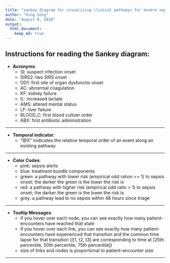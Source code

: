 ```yaml
---
title: "sankey diagram for visualizing clinical pathways for severe sepsis patients"
author: "Xing Song"
date: "August 8, 2018"
output: 
  html_document:
    keep_md: true 
---
```


## Instructions for reading the Sankey diagram:

* **Acronyms**:
    + SI: suspect infection onset
    + SIRS2: two SIRS onset
    + OD1: first site of organ dysfunctio onset
    + AC: abnormal coagulation
    + KF: kidney failure
    + IL: increased lactate
    + AMS: altered mental status
    + LF: liver failure
    + BLOOD_C: first blood cultuer order
    + ABX: first antibiotic administration
    
***

* **Temporal indicator**:
    + "@X" inidicates the relative temporal order of an event along an existing pathway
    
***
  
* **Color Codes**:
    + pink: sepsis alerts
    + blue: treatment bundle components
    + green: a pathway with lower risk (empirical odd ration <= 1) to sepsis onset; the darker the green is the lower the risk is 
    + red: a pathway with higher risk (empirical odd ratio > 1) to sepsis onset; the darker the green is the lower the risk is
    + grey: a pathway lead to no sepsis within 48 hours since triage
    
***

* **Tooltip Messages**:
    + if you hover over each node, you can see exactly how many patient-encounters have reached that state
    + if you hover over each link, you can see exactly how many patient-encounters have experienced that transition and the common time lapse for that transition
      ([t1, t2, t3] are corresponding to time at [25th percentile, 50th percentile, 75th percentile])
    + size of links and nodes is proportional to patient-encounter size
    
***



<!--html_preserve--><div id="htmlwidget-5c39b75fb1e93d120805" style="width:2000px;height:1500px;" class="sankeyNetwork html-widget"></div>
<script type="application/json" data-for="htmlwidget-5c39b75fb1e93d120805">{"x":{"links":{"source":[0,0,0,0,0,0,0,0,0,1,1,1,1,1,1,1,1,1,1,1,1,1,1,1,1,1,1,1,1,2,2,2,2,2,2,2,2,2,2,2,2,2,2,2,2,2,2,2,3,3,3,3,3,3,3,3,3,3,3,3,3,3,3,3,3,3,3,3,3,4,4,4,4,4,4,4,4,4,4,4,4,4,4,5,5,5,5,5,5,5,5,5,5,5,5,5,5,5,5,5,5,5,5,5,5,5,5,6,6,6,6,6,6,6,6,6,6,6,6,6,6,6,6,6,6,6,6,6,7,7,7,7,7,7,7,7,7,7,7,7,7,7,7,7,7,8,8,8,8,8,8,8,8,8,8,8,8,8,8,8,8,8,9,9,9,9,9,9,9,9,9,9,9,9,9,9,9,9,14,14,14,14,14,14,14,14,15,15,15,15,15,15,15,15,15,15,15,15,15,15,16,16,16,16,16,16,16,16,16,16,16,16,16,17,17,17,17,17,17,17,17,17,17,17,17,17,17,17,17,17,17,19,19,19,19,19,19,19,20,20,20,20,20,20,20,20,20,20,20,20,20,22,22,22,22,22,22,22,22,22,22,22,22,22,23,23,23,23,23,23,23,23,23,23,23,23,23,23,23,23,23,23,25,25,25,25,25,25,25,26,26,26,26,26,26,26,26,26,26,26,26,26,26,26,28,28,28,28,28,28,28,29,29,29,29,29,29,29,29,29,29,29,29,29,29,31,31,31,31,31,31,32,32,32,32,32,32,32,32,32,34,34,34,34,34,34,34,34,34,34,34,34,34,35,35,35,35,35,35,35,35,35,37,37,37,37,37,37,37,37,38,38,38,38,38,38,38,38,38,39,39,39,39,39,39,40,40,40,40,40,40,40,40,42,42,42,42,42,42,42,42,42,42,42,42,42,44,44,44,44,44,44,44,44,44,44,44,44,45,45,45,45,45,45,45,45,46,46,46,46,46,46,46,46,46,46,46,46,46,47,47,47,47,47,47,47,48,48,48,48,48,48,48,50,50,50,50,50,50,51,51,51,51,51,51,53,53,53,53,53,53,53,56,56,56,56,56,56,56,57,57,57,57,57,57,57,58,58,58,58,59,59,59,59,59,59,59,60,60,60,60,60,60,60,61,61,61,61,61,61,61,67,67,67,67,69,69,69,69,69,69,71,71,71,71,71,71,71,71,73,73,73,73,73,73,73,74,74,74,74,74,74,75,75,75,75,75,75,75,75,75,75,75,78,78,78,81,81,81,81,81,81,81,82,82,82,82,82,82,83,83,83,83,83,83,84,84,84,84,84,84,87,87,87,87,87,87,89,89,89,89,89,91,91,91,91,91,92,92,92,94,94,94,94,94,94,97,97,97,97,97,98,98,101,101,101,103,103,103,104,104,104,106,106,106,107,107,107,107,107,107,107,108,108,108,108,109,109,109,109,110,110,110,110,110,112,112,115,115,115,117,117,117,117,118,118,118,119,119,119,119,119,121,121,121,121,122,122,122,122,125,125,125,125,126,126,126,127,127,127,127,127,127,129,129,130,130,131,131,131,131,131,132,132,134,134,134,136,136],"target":[1,2,14,19,25,28,31,37,69,3,7,12,15,16,38,45,47,50,51,53,94,104,108,115,116,118,127,131,133,3,4,7,16,38,45,47,50,51,53,94,104,106,108,115,118,127,131,132,6,9,10,23,29,32,48,59,67,73,81,82,102,105,107,110,112,128,134,135,136,5,6,10,23,32,64,85,93,96,99,107,113,117,123,8,13,18,20,26,33,35,42,52,61,66,68,71,76,80,84,89,90,97,98,109,114,119,124,13,17,18,20,26,33,35,42,52,61,66,68,71,76,80,84,89,90,97,98,109,5,9,10,23,29,32,48,59,67,73,81,82,105,110,112,128,135,11,27,30,34,40,43,44,46,55,60,65,70,72,75,100,103,129,8,13,17,26,33,35,52,66,68,71,76,80,90,114,119,124,3,4,7,15,16,39,121,131,5,6,10,23,24,32,85,93,96,99,107,113,117,122,5,6,9,10,29,32,48,59,81,82,105,107,135,11,22,27,30,34,40,43,44,55,60,65,70,72,75,100,103,125,129,3,4,7,15,16,39,121,11,22,30,34,40,43,46,55,60,65,70,72,100,21,36,41,57,58,62,74,79,83,87,88,95,120,8,13,17,18,20,33,35,42,52,61,66,71,84,89,90,97,109,119,3,4,7,15,16,39,118,11,22,27,30,40,43,44,46,55,60,70,72,75,103,125,3,4,7,15,16,39,118,8,13,17,18,26,35,52,66,68,71,76,80,90,119,3,4,7,15,16,39,8,13,17,18,20,26,33,42,71,21,36,41,56,57,58,62,79,83,87,88,95,120,11,22,27,30,34,44,46,60,75,3,4,7,15,16,39,118,121,5,6,10,23,24,32,64,107,122,5,6,9,23,29,91,21,36,41,56,57,74,83,87,11,22,27,34,40,43,46,55,60,65,70,72,100,21,36,56,57,58,62,74,79,83,88,95,120,5,6,10,23,24,32,64,122,21,36,41,56,57,58,62,74,79,87,88,95,120,5,6,10,23,24,32,64,8,13,17,18,26,33,35,5,6,23,24,32,122,5,6,10,23,24,32,5,6,10,23,24,32,64,49,54,63,78,92,126,130,49,54,63,92,101,126,130,49,54,63,78,8,13,17,18,26,33,35,21,36,41,56,74,83,87,11,22,27,30,34,40,125,8,18,26,33,3,4,7,15,16,39,11,22,27,30,34,44,46,75,8,13,17,18,26,33,35,49,54,63,78,101,126,21,41,56,57,58,62,74,79,88,95,120,77,86,111,8,13,17,18,26,33,35,8,13,17,18,26,33,49,54,63,78,92,101,11,22,27,30,34,40,49,54,78,92,101,126,11,27,30,34,40,8,17,20,26,42,77,86,111,5,6,10,23,24,32,11,22,27,30,34,27,34,77,86,111,21,36,58,5,23,24,5,23,24,13,17,18,20,26,42,71,5,6,23,24,11,22,27,34,8,13,18,26,33,8,26,6,23,117,8,13,18,66,6,9,59,27,30,34,60,75,5,6,29,91,8,17,18,71,21,36,41,57,77,86,111,5,6,10,23,24,32,21,41,77,86,9,10,23,32,59,24,32,8,18,26,18,26],"value":[5404,4656,1569,1107,1005,787,606,394,88,1386,1657,1664,229,103,141,51,50,19,19,40,5,2,1,1,10,3,1,3,5,1008,1655,418,320,247,244,203,169,161,115,21,14,15,13,10,1,5,1,5,1074,1046,136,380,322,82,85,58,82,70,42,21,17,12,4,12,9,1,5,3,5,1536,903,391,56,49,87,34,24,16,13,4,10,6,7,1055,182,342,346,312,146,107,77,33,28,38,57,7,29,26,15,11,18,3,10,4,8,5,2,864,338,155,534,114,94,77,159,52,79,20,2,5,7,6,25,24,1,16,11,7,321,557,1159,50,155,23,116,52,20,13,8,17,3,1,3,4,1,897,230,249,210,134,181,160,83,82,18,64,47,53,53,11,13,4,779,306,470,152,175,87,62,26,30,10,30,23,8,4,2,5,295,377,119,338,105,326,4,1,332,174,90,159,545,137,10,3,9,6,2,2,3,3,353,173,433,20,203,71,26,10,1,8,1,2,1,280,282,239,80,100,73,39,39,22,9,22,13,11,8,3,1,3,2,255,368,87,270,100,24,1,314,284,155,64,54,39,77,20,32,16,22,15,4,461,181,144,41,64,68,25,32,10,18,20,15,1,261,66,178,229,135,6,75,36,1,10,1,3,5,2,1,3,3,1,200,317,103,223,152,8,1,107,370,112,66,53,18,44,38,7,7,2,5,11,3,3,181,207,76,157,144,18,1,174,80,130,164,77,35,25,20,8,10,13,4,4,1,113,188,34,229,39,2,104,32,72,107,72,36,11,26,47,227,50,46,22,11,36,25,24,4,5,9,2,2,90,98,87,37,24,34,42,46,5,24,9,9,15,327,4,3,2,43,65,51,26,84,107,8,3,1,70,69,130,21,64,29,122,52,67,47,38,30,5,7,105,26,73,23,9,23,8,18,6,7,3,1,1,108,78,20,23,19,11,11,1,14,6,5,4,55,39,17,24,139,11,9,1,86,33,54,29,24,8,8,7,1,4,1,2,1,56,33,18,49,87,5,5,25,64,15,30,8,17,68,12,6,158,8,3,1,42,31,10,12,81,4,29,22,5,37,53,6,3,32,39,46,22,4,2,3,60,32,17,17,9,2,3,58,37,20,20,34,27,4,27,5,20,5,40,13,14,25,8,13,6,42,3,10,15,4,42,1,6,10,84,2,30,20,5,18,14,1,11,14,17,2,6,22,11,2,18,14,2,14,22,10,3,32,20,13,15,1,2,26,29,5,2,2,3,2,6,2,2,1,41,23,5,24,7,1,7,9,2,1,9,5,7,15,3,7,12,7,13,3,6,5,14,3,13,9,4,2,9,16,9,1,4,1,22,4,9,1,1,5,5,16,1,4,17,8,3,9,2,3,6,5,1,6,1,5,8,2,3,18,9,7,3,8,3,6,5,6,5,2,12,1,3,1,3,4,1,1,2,4,1,4,5,5,2,4,3,2,1,2,6,2,1,11,1,9,1,6,1,2,1,2,6,1,4,2,1,1,1,2,2,2,1,1,3,2,1,1,3,2,1,3,2,2,1,1,1,1,1,1,4,2,2,4,1,1,1,1,1,1,4,1,1,3,1,4],"group":["0","2","2","2","2","2","2","2","2","1","0",null,"1","0","0","1","1","1","1","1","0",null,"4","4","4","1",null,"2","4","2","1","2","1","4","4","4","4","4","4","4","4","4","4","4","4","4",null,"4","1","2",null,"1","2","2","2","2","2","2","2","3","4","4","1","2","3","4","2","4","3","2","1",null,"0","0","4","4","4","4","4","1","4","2","4","2",null,"4","1","2","4","2","2","4","1","4","4","1","4","4","2","1","4","2","1","0","4","3","4",null,"1","4","1","1","4","1","1","4","1","4","4","1","4","4","2","1","4","2","3","2","1","1",null,"1","1","2","1","1","2","1","1","2","4","4","2","4","4",null,"4","4","1","1","4","1","1","4","0","4","4","4","2","4","1",null,"1",null,"1","2","4","1","4","4","4","0","4","4","4","4","1","4","2","1","1","4","2","2","2","4","4","2",null,"4","4","4","4","4","4","4","4","4","4","4","2","1","1",null,"4","2","3","3","4","4","4",null,"4",null,"1","4","4","1","2","4","1","4","1","4","4","4","3","4",null,"2","4","2","1","2","4","2","3","4",null,"1","4","1","1","4","1","4","1","4","4","4","4",null,"4","4","2","1","4","1","4","2","2","4","4","4","1",null,"3","4","1","4","3","2","4","2","4","2","1",null,"4","2","4","4","1","1","1","4","2","1","4",null,"2","4","4","3","4","1","2","4","3","4","4","2","1","2","1","1","1","4","2","1","4","2",null,"3","4","2","4","4","4","4","4","4","4","4","4","2","2","1","4","2","4","2",null,"3","4","2","3","4","4","3",null,"4","4","2","2","2","4","4","4","2","4","4","4",null,"2","4","4","3","1","2","2","4","3","2","3","4","2","4","2","4","4","1",null,"3","4","3","4","2","4","2","2","1","2","4","2",null,"4","4","2","1","2","2","1",null,"3","4","2","4","4","4","4","4","4","4","4","4",null,"4","1","1","1","4","1","4","1","4","4","4","4","2",null,"4","4","3","4","4",null,"4","4","3","1","1","4","2","4","2","4","4","4","4","2",null,"4","4","4","4","2",null,"2","4","3","4","1","4","4","4","4","4","4","4","4",null,"4","4","4","3","1",null,"3","4","3","4",null,"4","4","2","1","1","2",null,"4","4","1","2","1","2",null,"4","4","0","2",null,"2","4","4","4","2",null,"4","4","2","1","2","1",null,"1","4","4","1","1","4","2","4","2","4","1","1",null,"4","2",null,null,"3","4","4","4","1","3","4","2",null,null,"4","2","4","2",null,"4","4","2",null,"1",null,"4","4","4","4","4","4","4","4","4","4",null,"4","4","1",null,"4","4","3","4","4","3",null,"2","4","2","4",null,"4","4","2","0","2",null,"1","4","4","0","1",null,"4","1","4","0","4",null,"4","4","4",null,"1","2","2","4","4",null,"4","4","4","1",null,"4","4","4",null,null,"4","4","1","4","2",null,"4","4",null,"4","1","4","2","4","4","4","4",null,null,"4","0","4","4","4","4","4","4","4",null,"4","4","2","4",null,"4","1","4","4","2","4","4","4","3",null,"4","4",null,"3","4","4","4",null,null,"4","4","4","4",null,"4","4","4","4",null,"4","4",null,null,"4","4","4","4",null,"4","4","4",null,"4",null,"4",null,null,"4","4","4","4","4","4","4","1","4","2"],"label":["Triage@0->SI@1\n5404[0.8,1.87,3.57]","Triage@0->SIRS2@1\n4656[0.12,0.28,0.72]","Triage@0->OD1_OD:Hypotension@1\n1569[0.08,0.23,0.92]","Triage@0->OD1_OD:AMS@1\n1107[0.15,0.32,0.62]","Triage@0->OD1_OD:AC@1\n1005[0.25,0.45,0.85]","Triage@0->OD1_OD:KF@1\n787[0.25,0.43,0.92]","Triage@0->OD1_OD:Hypoxemia@1\n606[0.07,0.13,0.58]","Triage@0->OD1_OD:IL@1\n394[0.26,0.48,1.08]","Triage@0->OD1_OD:LF@1\n88[0.3,0.47,0.81]","SI@1->BLOOD_C@2\n1386[0.48,1.28,2.97]","SI@1->ABX@2\n1657[2.43,3.49,4.71]","SI@1->x_NoSepsis_x@2\n1664[48,48,48]","SI@1->SIRS2@2\n229[1.62,3.45,10.88]","SI@1->LAC1@2\n103[0.94,1.66,3.02]","SI@1->OD1_OD:Hypotension@2\n141[2.37,3.6,7.58]","SI@1->OD1_OD:AMS@2\n51[1.66,5.77,12.84]","SI@1->OD1_OD:AC@2\n50[1.54,3.92,9.82]","SI@1->OD1_OD:IL@2\n19[1.03,1.8,6.93]","SI@1->OD1_OD:Hypoxemia@2\n19[2.58,3.8,8.17]","SI@1->OD1_OD:KF@2\n40[0.87,1.6,5.91]","SI@1->OD1_OD:AC+OD:KF@2\n5[2.27,9.25,9.38]","SI@1->OD1_OD:LF@2\n2[0.96,1.04,1.12]","SI@1->OD1_OD:AC+OD:LF@2\n1[2.13,2.13,2.13]","SI@1->OD1_OD:IL+OD:KF@2\n1[1.82,1.82,1.82]","SI@1->OD1_OD:AC+SIRS2+x_Sepsis_x@2\n10[1.54,7.7,13.64]","SI@1->BLOOD_C+LAC1@2\n3[0.64,1.21,1.26]","SI@1->OD1_OD:AC+OD:KF+OD:LF@2\n1[11.12,11.12,11.12]","SI@1->ABX+BLOOD_C@2\n3[2.95,4.31,5.13]","SI@1->OD1_OD:KF+SIRS2+x_Sepsis_x@2\n5[0.72,1.88,11.37]","SIRS2@1->BLOOD_C@2\n1008[0.59,1.39,3.16]","SIRS2@1->SI@2\n1655[0.72,1.95,3.84]","SIRS2@1->ABX@2\n418[1.28,2.64,4.22]","SIRS2@1->LAC1@2\n320[0.39,0.73,1.66]","SIRS2@1->OD1_OD:Hypotension@2\n247[0.59,1.38,2.73]","SIRS2@1->OD1_OD:AMS@2\n244[0.25,0.49,1.31]","SIRS2@1->OD1_OD:AC@2\n203[0.27,0.47,1.08]","SIRS2@1->OD1_OD:IL@2\n169[0.32,0.62,1.38]","SIRS2@1->OD1_OD:Hypoxemia@2\n161[0.52,1.38,2.27]","SIRS2@1->OD1_OD:KF@2\n115[0.3,0.48,0.94]","SIRS2@1->OD1_OD:AC+OD:KF@2\n21[0.27,0.33,0.63]","SIRS2@1->OD1_OD:LF@2\n14[0.46,0.62,0.92]","SIRS2@1->OD1_OD:AC+OD:IL@2\n15[0.16,0.32,0.44]","SIRS2@1->OD1_OD:AC+OD:LF@2\n13[0.22,0.32,0.53]","SIRS2@1->OD1_OD:IL+OD:KF@2\n10[0.23,0.3,0.58]","SIRS2@1->BLOOD_C+LAC1@2\n1[0.91,0.91,0.91]","SIRS2@1->OD1_OD:AC+OD:KF+OD:LF@2\n5[0.33,0.62,0.67]","SIRS2@1->ABX+BLOOD_C@2\n1[4.84,4.84,4.84]","SIRS2@1->OD1_OD:AMS+OD:Hypotension@2\n5[0.12,0.25,1.05]","BLOOD_C@2->ABX@3\n1074[2.21,3.28,4.94]","BLOOD_C@2->SI@3\n1046[1.18,2.78,5.54]","BLOOD_C@2->x_NoSepsis_x@3\n136[48,48,48]","BLOOD_C@2->LAC1@3\n380[0.79,1.54,2.91]","BLOOD_C@2->SIRS2@3\n322[0.48,1.04,2.23]","BLOOD_C@2->BOLUS_BEGIN@3\n82[1.09,2.05,3.72]","BLOOD_C@2->OD1_OD:Hypotension@3\n85[1.3,2.03,3.55]","BLOOD_C@2->OD1_OD:AMS@3\n58[0.33,0.85,2.27]","BLOOD_C@2->OD1_OD:IL@3\n82[0.47,0.97,2.1]","BLOOD_C@2->OD1_OD:AC@3\n70[0.44,0.92,2.89]","BLOOD_C@2->OD1_OD:KF@3\n42[0.53,0.96,3.62]","BLOOD_C@2->OD1_OD:Hypoxemia@3\n21[0.48,1.33,2.77]","BLOOD_C@2->OD1_OD:KF+SIRS2+x_Sepsis_x@3\n17[0.3,0.48,0.78]","BLOOD_C@2->OD1_OD:AC+SIRS2+x_Sepsis_x@3\n12[0.51,0.66,1.1]","BLOOD_C@2->ABX+BOLUS_BEGIN@3\n4[3.5,4.38,5.19]","BLOOD_C@2->OD1_OD:AC+OD:KF@3\n12[0.21,0.58,1.31]","BLOOD_C@2->OD1_OD:AC+OD:IL@3\n9[0.55,0.73,0.93]","BLOOD_C@2->OD1_OD:AMS+SIRS2+x_Sepsis_x@3\n1[0.27,0.27,0.27]","BLOOD_C@2->OD1_OD:AC+OD:LF@3\n5[0.55,0.7,1.58]","BLOOD_C@2->OD1_OD:Hypotension+SIRS2+x_Sepsis_x@3\n3[0.52,0.78,9.55]","BLOOD_C@2->OD1_OD:IL+OD:KF@3\n5[0.3,0.53,1.07]","SI@2->BLOOD_C@3\n1536[0.48,1.29,3.16]","SI@2->ABX@3\n903[2.67,3.81,5.29]","SI@2->x_NoSepsis_x@3\n391[48,48,48]","SI@2->LAC1@3\n56[1.4,3.02,5.6]","SI@2->BOLUS_BEGIN@3\n49[1.91,5.76,9.54]","SI@2->SIRS2+x_Sepsis_x@3\n87[1.84,6.68,16.13]","SI@2->OD1_OD:Hypotension+x_Sepsis_x@3\n34[1.92,2.8,4.69]","SI@2->OD1_OD:AC+x_Sepsis_x@3\n24[6,10.09,13.36]","SI@2->OD1_OD:AMS+x_Sepsis_x@3\n16[5.57,11.8,13.95]","SI@2->OD1_OD:Hypoxemia+x_Sepsis_x@3\n13[2.42,3.58,7.05]","SI@2->ABX+BOLUS_BEGIN@3\n4[3.45,4.04,4.36]","SI@2->OD1_OD:IL+x_Sepsis_x@3\n10[1.86,4.16,5.72]","SI@2->BLOOD_C+LAC1@3\n6[0.5,0.66,0.97]","SI@2->OD1_OD:KF+x_Sepsis_x@3\n7[1.46,1.7,2.19]","BLOOD_C@3->ABX@4\n1055[2.14,3.24,4.69]","BLOOD_C@3->x_NoSepsis_x@4\n182[48,48,48]","BLOOD_C@3->SI+x_Sepsis_x@4\n342[1.33,3.02,6.16]","BLOOD_C@3->SI@4\n346[1.51,3.93,6.47]","BLOOD_C@3->LAC1@4\n312[0.78,1.95,4.06]","BLOOD_C@3->SIRS2+x_Sepsis_x@4\n146[0.43,0.95,2.7]","BLOOD_C@3->BOLUS_BEGIN@4\n107[0.88,1.64,2.96]","BLOOD_C@3->SIRS2@4\n77[1.73,4.53,8.93]","BLOOD_C@3->OD1_OD:Hypotension+x_Sepsis_x@4\n33[1.13,2.05,3.28]","BLOOD_C@3->OD1_OD:Hypotension@4\n28[3.98,11.11,16.71]","BLOOD_C@3->OD1_OD:AMS+x_Sepsis_x@4\n38[0.44,0.64,1.42]","BLOOD_C@3->OD1_OD:IL+x_Sepsis_x@4\n57[0.58,1.28,2.2]","BLOOD_C@3->BOLUS_END@4\n7[1.72,4.03,6.59]","BLOOD_C@3->OD1_OD:AC+x_Sepsis_x@4\n29[0.4,0.7,1.33]","BLOOD_C@3->OD1_OD:Hypoxemia+x_Sepsis_x@4\n26[1.02,1.65,3.11]","BLOOD_C@3->OD1_OD:AMS@4\n15[4.62,6.15,9.64]","BLOOD_C@3->OD1_OD:AC@4\n11[9.04,16.67,25.71]","BLOOD_C@3->OD1_OD:KF+x_Sepsis_x@4\n18[0.49,0.76,1.53]","BLOOD_C@3->OD1_OD:Hypoxemia@4\n3[1.08,1.2,5.67]","BLOOD_C@3->OD1_OD:IL@4\n10[1.97,7.17,10.72]","BLOOD_C@3->OD1_OD:KF@4\n4[4.76,13.78,23.66]","BLOOD_C@3->OD1_OD:AC+OD:KF+x_Sepsis_x@4\n8[0.32,0.38,0.82]","BLOOD_C@3->ABX+BOLUS_BEGIN@4\n5[1.91,2.51,3.01]","BLOOD_C@3->OD1_OD:LF+x_Sepsis_x@4\n2[1.04,1.05,1.06]","ABX@3->x_NoSepsis_x@4\n864[48,48,48]","ABX@3->BLOOD_C@4\n338[3.68,5.3,7.31]","ABX@3->SI+x_Sepsis_x@4\n155[3.42,4.72,6.88]","ABX@3->SI@4\n534[4.05,5.84,7.91]","ABX@3->LAC1@4\n114[3.18,5.85,9.91]","ABX@3->SIRS2+x_Sepsis_x@4\n94[5.04,7.78,16.37]","ABX@3->BOLUS_BEGIN@4\n77[2.95,4.63,9.18]","ABX@3->SIRS2@4\n159[3.27,6.07,11.03]","ABX@3->OD1_OD:Hypotension+x_Sepsis_x@4\n52[3.71,5.96,11.86]","ABX@3->OD1_OD:Hypotension@4\n79[3.29,4.73,14.55]","ABX@3->OD1_OD:AMS+x_Sepsis_x@4\n20[7.74,13.01,21.44]","ABX@3->OD1_OD:IL+x_Sepsis_x@4\n2[9.6,10.45,11.3]","ABX@3->BOLUS_END@4\n5[2.59,6.26,6.47]","ABX@3->OD1_OD:AC+x_Sepsis_x@4\n7[11.66,15.57,19.77]","ABX@3->OD1_OD:Hypoxemia+x_Sepsis_x@4\n6[2.31,4.23,5.9]","ABX@3->OD1_OD:AMS@4\n25[4.57,6.73,11.77]","ABX@3->OD1_OD:AC@4\n24[7.21,11.5,20.34]","ABX@3->OD1_OD:KF+x_Sepsis_x@4\n1[10.87,10.87,10.87]","ABX@3->OD1_OD:Hypoxemia@4\n16[4.11,6.15,9.11]","ABX@3->OD1_OD:IL@4\n11[3.75,5.68,7.76]","ABX@3->OD1_OD:KF@4\n7[4.05,5.38,18.46]","ABX@2->BLOOD_C@3\n321[3.58,4.99,6.71]","ABX@2->SI@3\n557[3.6,5.37,7.3]","ABX@2->x_NoSepsis_x@3\n1159[48,48,48]","ABX@2->LAC1@3\n50[2.53,4.42,6.08]","ABX@2->SIRS2@3\n155[3.71,5.92,10.65]","ABX@2->BOLUS_BEGIN@3\n23[2.25,3.26,5.24]","ABX@2->OD1_OD:Hypotension@3\n116[3.68,5.85,13.15]","ABX@2->OD1_OD:AMS@3\n52[4.51,7.74,10.79]","ABX@2->OD1_OD:IL@3\n20[2.92,4.88,7.35]","ABX@2->OD1_OD:AC@3\n13[8.1,9.75,15.78]","ABX@2->OD1_OD:KF@3\n8[5.59,6.67,9.62]","ABX@2->OD1_OD:Hypoxemia@3\n17[3.43,6.02,9.08]","ABX@2->OD1_OD:AC+SIRS2+x_Sepsis_x@3\n3[2.45,2.7,5.18]","ABX@2->OD1_OD:AC+OD:KF@3\n1[1.25,1.25,1.25]","ABX@2->OD1_OD:AC+OD:IL@3\n3[2.15,2.82,3.7]","ABX@2->OD1_OD:AMS+SIRS2+x_Sepsis_x@3\n4[6.48,9.39,14.29]","ABX@2->OD1_OD:Hypotension+SIRS2+x_Sepsis_x@3\n1[22.02,22.02,22.02]","ABX@4->x_NoSepsis_x@5\n897[48,48,48]","ABX@4->SI+x_Sepsis_x@5\n230[3.58,5.43,7.65]","ABX@4->SIRS2+x_Sepsis_x@5\n249[4.52,8.25,21.03]","ABX@4->LAC1@5\n210[5.33,8.96,15.91]","ABX@4->BOLUS_BEGIN@5\n134[4.55,8,15.4]","ABX@4->OD1_OD:Hypotension+x_Sepsis_x@5\n181[3.85,6.67,18.73]","ABX@4->SI@5\n160[3.85,5.9,7.77]","ABX@4->BLOOD_C@5\n83[3.48,6.34,8.18]","ABX@4->OD1_OD:AMS+x_Sepsis_x@5\n82[5.8,8.95,24.35]","ABX@4->BOLUS_END@5\n18[4.78,13.71,24.28]","ABX@4->OD1_OD:IL+x_Sepsis_x@5\n64[5.28,8.03,11.37]","ABX@4->OD1_OD:AC+x_Sepsis_x@5\n47[9.75,13.17,22.44]","ABX@4->OD1_OD:Hypoxemia+x_Sepsis_x@5\n53[3.42,5.05,8.08]","ABX@4->SIRS2@5\n53[3.08,4.8,6.83]","ABX@4->OD1_OD:KF+x_Sepsis_x@5\n11[13.5,17.72,26.12]","ABX@4->OD1_OD:Hypotension@5\n13[6.13,7.32,10.78]","ABX@4->OD1_OD:KF@5\n4[17.47,29.9,43.26]","SI@3->ABX@4\n779[2.63,4.08,6.43]","SI@3->x_NoSepsis_x@4\n306[48,48,48]","SI@3->BLOOD_C@4\n470[1.49,3.79,6.52]","SI@3->LAC1@4\n152[1.02,2.69,7]","SI@3->SIRS2+x_Sepsis_x@4\n175[1.82,6.4,14.57]","SI@3->BOLUS_BEGIN@4\n87[3.6,10.74,18.39]","SI@3->OD1_OD:Hypotension+x_Sepsis_x@4\n62[2.82,6.59,16.54]","SI@3->OD1_OD:AMS+x_Sepsis_x@4\n26[4.65,6.99,24.96]","SI@3->OD1_OD:IL+x_Sepsis_x@4\n30[1.7,3.64,6.14]","SI@3->BOLUS_END@4\n10[3.92,6.66,21.47]","SI@3->OD1_OD:AC+x_Sepsis_x@4\n30[7.6,12.3,15.28]","SI@3->OD1_OD:Hypoxemia+x_Sepsis_x@4\n23[2.3,7.15,16.64]","SI@3->OD1_OD:KF+x_Sepsis_x@4\n8[10.73,13.3,17.22]","SI@3->OD1_OD:AC+OD:KF+x_Sepsis_x@4\n4[1.03,5.52,12.83]","SI@3->ABX+BOLUS_BEGIN@4\n2[1.97,2.79,3.6]","SI@3->OD1_OD:LF+x_Sepsis_x@4\n5[0.72,1.07,8.17]","OD1_OD:Hypotension@1->BLOOD_C@2\n295[0.6,1.54,2.97]","OD1_OD:Hypotension@1->SI@2\n377[0.75,2.35,4.4]","OD1_OD:Hypotension@1->ABX@2\n119[1.04,2.48,4.78]","OD1_OD:Hypotension@1->SIRS2@2\n338[0.23,0.49,1.25]","OD1_OD:Hypotension@1->LAC1@2\n105[0.39,0.64,1.06]","OD1_OD:Hypotension@1->BOLUS_BEGIN@2\n326[0.56,1.26,2.38]","OD1_OD:Hypotension@1->BOLUS_BEGIN+LAC1@2\n4[0.32,0.41,0.46]","OD1_OD:Hypotension@1->ABX+BLOOD_C@2\n1[0.43,0.43,0.43]","SIRS2@2->BLOOD_C@3\n332[0.88,1.98,4.39]","SIRS2@2->ABX@3\n174[2.45,3.44,4.98]","SIRS2@2->x_NoSepsis_x@3\n90[48,48,48]","SIRS2@2->LAC1@3\n159[0.41,0.76,1.87]","SIRS2@2->SI+x_Sepsis_x@3\n545[0.82,2.48,4.97]","SIRS2@2->BOLUS_BEGIN@3\n137[0.7,1.09,2.46]","SIRS2@2->OD1_OD:Hypotension+x_Sepsis_x@3\n10[3.14,5.53,20.69]","SIRS2@2->OD1_OD:AC+x_Sepsis_x@3\n3[8.85,17.27,24.15]","SIRS2@2->OD1_OD:AMS+x_Sepsis_x@3\n9[12.83,20.62,33.7]","SIRS2@2->OD1_OD:Hypoxemia+x_Sepsis_x@3\n6[2.76,18.28,34.61]","SIRS2@2->ABX+BOLUS_BEGIN@3\n2[1.45,2.48,3.52]","SIRS2@2->OD1_OD:IL+x_Sepsis_x@3\n2[9.91,13.46,17.02]","SIRS2@2->BLOOD_C+LAC1@3\n3[0.29,0.36,0.61]","SIRS2@2->BOLUS_BEGIN+LAC1@3\n3[0.37,0.41,0.46]","LAC1@2->BLOOD_C@3\n353[0.69,1.41,3.18]","LAC1@2->ABX@3\n173[2.31,3.28,4.69]","LAC1@2->SI@3\n433[1.03,2.45,4.2]","LAC1@2->x_NoSepsis_x@3\n20[48,48,48]","LAC1@2->SIRS2@3\n203[0.53,0.98,1.94]","LAC1@2->BOLUS_BEGIN@3\n71[0.72,1.15,1.76]","LAC1@2->OD1_OD:Hypotension@3\n26[1.47,2.26,3.88]","LAC1@2->OD1_OD:AMS@3\n10[0.46,0.64,0.91]","LAC1@2->OD1_OD:KF@3\n1[2.5,2.5,2.5]","LAC1@2->OD1_OD:Hypoxemia@3\n8[2.69,3.53,5.13]","LAC1@2->OD1_OD:AC+SIRS2+x_Sepsis_x@3\n1[3.42,3.42,3.42]","LAC1@2->ABX+BOLUS_BEGIN@3\n2[4.11,4.21,4.31]","LAC1@2->OD1_OD:Hypotension+SIRS2+x_Sepsis_x@3\n1[2.95,2.95,2.95]","BLOOD_C@4->x_NoSepsis_x@5\n280[48,48,48]","BLOOD_C@4->ABX@5\n282[2.3,3.56,5.44]","BLOOD_C@4->SI+x_Sepsis_x@5\n239[1.65,3.65,6.09]","BLOOD_C@4->SIRS2+x_Sepsis_x@5\n80[2.21,8.9,26.27]","BLOOD_C@4->LAC1@5\n100[5.52,8.57,12.68]","BLOOD_C@4->BOLUS_BEGIN@5\n73[2.01,5.56,15.21]","BLOOD_C@4->OD1_OD:Hypotension+x_Sepsis_x@5\n39[5.17,10.07,23.7]","BLOOD_C@4->SI@5\n39[4.02,5.98,7.87]","BLOOD_C@4->OD1_OD:AMS+x_Sepsis_x@5\n22[7.46,10.62,24.41]","BLOOD_C@4->BOLUS_END@5\n9[1.96,2.14,9.68]","BLOOD_C@4->OD1_OD:IL+x_Sepsis_x@5\n22[4.9,6.61,10.12]","BLOOD_C@4->OD1_OD:AC+x_Sepsis_x@5\n13[11.97,17.25,20.18]","BLOOD_C@4->OD1_OD:Hypoxemia+x_Sepsis_x@5\n11[5.54,10.13,12.94]","BLOOD_C@4->SIRS2@5\n8[3.08,4.64,12.48]","BLOOD_C@4->OD1_OD:KF+x_Sepsis_x@5\n3[22.01,23.53,32.5]","BLOOD_C@4->OD1_OD:Hypotension@5\n1[15.07,15.07,15.07]","BLOOD_C@4->ABX+BOLUS_BEGIN@5\n3[2.13,2.21,3.06]","BLOOD_C@4->OD1_OD:KF@5\n2[5.23,6.1,6.97]","OD1_OD:AMS@1->BLOOD_C@2\n255[0.56,1.08,2.6]","OD1_OD:AMS@1->SI@2\n368[1,2.49,4.25]","OD1_OD:AMS@1->ABX@2\n87[2.06,3.19,4.83]","OD1_OD:AMS@1->SIRS2@2\n270[0.43,0.75,1.58]","OD1_OD:AMS@1->LAC1@2\n100[0.48,0.81,1.74]","OD1_OD:AMS@1->BOLUS_BEGIN@2\n24[0.82,1.8,2.93]","OD1_OD:AMS@1->BOLUS_BEGIN+LAC1@2\n1[0.36,0.36,0.36]","SI@4->x_NoSepsis_x@5\n314[48,48,48]","SI@4->ABX@5\n284[2.61,4.01,6.65]","SI@4->SIRS2+x_Sepsis_x@5\n155[4.04,10.83,22.51]","SI@4->LAC1@5\n64[7.01,10.94,19.63]","SI@4->BOLUS_BEGIN@5\n54[7.34,13.5,25.29]","SI@4->OD1_OD:Hypotension+x_Sepsis_x@5\n39[6.8,12.32,30.73]","SI@4->BLOOD_C@5\n77[3.84,6.06,8.78]","SI@4->OD1_OD:AMS+x_Sepsis_x@5\n20[5.2,8.07,23.45]","SI@4->BOLUS_END@5\n32[4.7,8.8,19.48]","SI@4->OD1_OD:IL+x_Sepsis_x@5\n16[5,10.44,12.58]","SI@4->OD1_OD:AC+x_Sepsis_x@5\n22[8.23,13.21,18.98]","SI@4->OD1_OD:Hypoxemia+x_Sepsis_x@5\n15[4.06,13.25,20.64]","SI@4->OD1_OD:KF+x_Sepsis_x@5\n4[6.66,12.5,22.2]","ABX@5->x_NoSepsis_x@6\n461[48,48,48]","ABX@5->SIRS2+x_Sepsis_x@6\n181[4.82,8.52,20.23]","ABX@5->SI+x_Sepsis_x@6\n144[4,5.9,7.88]","ABX@5->BOLUS_END@6\n41[2.61,6.11,11.16]","ABX@5->BOLUS_BEGIN@6\n64[3.28,6.64,19.33]","ABX@5->OD1_OD:Hypotension+x_Sepsis_x@6\n68[4.34,8.88,15.12]","ABX@5->LAC1@6\n25[4.29,7.53,9.34]","ABX@5->OD1_OD:AMS+x_Sepsis_x@6\n32[6.88,15.26,36.63]","ABX@5->BLOOD_C@6\n10[5.83,6.5,7.63]","ABX@5->SI@6\n18[4.12,5.79,8.22]","ABX@5->OD1_OD:Hypoxemia+x_Sepsis_x@6\n20[5.03,6.89,17.93]","ABX@5->OD1_OD:AC+x_Sepsis_x@6\n15[8.71,16.73,19.98]","ABX@5->OD1_OD:KF+x_Sepsis_x@6\n1[39.4,39.4,39.4]","LAC1@3->ABX@4\n261[2.19,3.34,4.61]","LAC1@3->x_NoSepsis_x@4\n66[48,48,48]","LAC1@3->BLOOD_C@4\n178[0.83,1.99,4.15]","LAC1@3->SI+x_Sepsis_x@4\n229[0.83,1.95,4.1]","LAC1@3->SI@4\n135[1.16,4.25,7.16]","LAC1@3->SIRS2+x_Sepsis_x@4\n6[9.5,31.13,32.64]","LAC1@3->BOLUS_BEGIN@4\n75[1.01,2.18,3.7]","LAC1@3->SIRS2@4\n36[1.25,2.76,5.08]","LAC1@3->OD1_OD:Hypotension+x_Sepsis_x@4\n1[9.35,9.35,9.35]","LAC1@3->OD1_OD:Hypotension@4\n10[1.5,2.86,3.99]","LAC1@3->OD1_OD:AMS+x_Sepsis_x@4\n1[8.15,8.15,8.15]","LAC1@3->BOLUS_END@4\n3[1.7,1.78,1.85]","LAC1@3->OD1_OD:AMS@4\n5[0.97,2.37,14.73]","LAC1@3->OD1_OD:AC@4\n2[21.71,25.75,29.79]","LAC1@3->OD1_OD:KF+x_Sepsis_x@4\n1[10.48,10.48,10.48]","LAC1@3->OD1_OD:Hypoxemia@4\n3[2.41,4.4,4.53]","LAC1@3->OD1_OD:KF@4\n3[1.5,2.6,3.86]","LAC1@3->ABX+BOLUS_BEGIN@4\n1[3.26,3.26,3.26]","OD1_OD:AC@1->BLOOD_C@2\n200[0.77,2.03,4.72]","OD1_OD:AC@1->SI@2\n317[1.63,3.18,5.57]","OD1_OD:AC@1->ABX@2\n103[2.67,3.74,4.99]","OD1_OD:AC@1->SIRS2@2\n223[0.41,0.85,2.57]","OD1_OD:AC@1->LAC1@2\n152[0.34,0.58,1.1]","OD1_OD:AC@1->BOLUS_BEGIN@2\n8[1.77,2.14,3.12]","OD1_OD:AC@1->BLOOD_C+LAC1@2\n1[0.16,0.16,0.16]","LAC1@4->x_NoSepsis_x@5\n107[48,48,48]","LAC1@4->ABX@5\n370[2.01,2.99,4.59]","LAC1@4->SI+x_Sepsis_x@5\n112[2.22,5.12,7.73]","LAC1@4->SIRS2+x_Sepsis_x@5\n66[0.68,1.54,7.08]","LAC1@4->BOLUS_BEGIN@5\n53[0.83,1.82,3.24]","LAC1@4->OD1_OD:Hypotension+x_Sepsis_x@5\n18[2.76,3.64,10.56]","LAC1@4->SI@5\n44[5.53,7.67,9.33]","LAC1@4->BLOOD_C@5\n38[2.72,6.27,11.76]","LAC1@4->OD1_OD:AMS+x_Sepsis_x@5\n7[1.14,1.7,7.31]","LAC1@4->BOLUS_END@5\n7[1.9,2.01,6.54]","LAC1@4->OD1_OD:AC+x_Sepsis_x@5\n2[19.8,23.57,27.34]","LAC1@4->OD1_OD:Hypoxemia+x_Sepsis_x@5\n5[0.93,2.03,3.03]","LAC1@4->SIRS2@5\n11[5.23,6.87,19.19]","LAC1@4->OD1_OD:Hypotension@5\n3[9.77,15.22,24.76]","LAC1@4->ABX+BOLUS_BEGIN@5\n3[1.54,1.71,2.76]","OD1_OD:KF@1->BLOOD_C@2\n181[0.81,2.13,4.13]","OD1_OD:KF@1->SI@2\n207[1.56,2.77,4.53]","OD1_OD:KF@1->ABX@2\n76[2.61,3.63,4.73]","OD1_OD:KF@1->SIRS2@2\n157[0.38,0.75,1.8]","OD1_OD:KF@1->LAC1@2\n144[0.34,0.54,1.24]","OD1_OD:KF@1->BOLUS_BEGIN@2\n18[1.3,1.84,3.58]","OD1_OD:KF@1->BLOOD_C+LAC1@2\n1[0.61,0.61,0.61]","SIRS2@3->ABX@4\n174[1.82,2.88,3.71]","SIRS2@3->x_NoSepsis_x@4\n80[48,48,48]","SIRS2@3->BLOOD_C@4\n130[1.36,2.94,5.96]","SIRS2@3->SI+x_Sepsis_x@4\n164[1.32,3.59,6.51]","SIRS2@3->LAC1@4\n77[0.66,1.16,2.43]","SIRS2@3->BOLUS_BEGIN@4\n35[1.02,1.51,3.41]","SIRS2@3->OD1_OD:Hypotension+x_Sepsis_x@4\n25[2.47,5.38,23.52]","SIRS2@3->OD1_OD:AMS+x_Sepsis_x@4\n20[0.78,5.12,22.08]","SIRS2@3->OD1_OD:IL+x_Sepsis_x@4\n8[0.3,0.52,0.78]","SIRS2@3->BOLUS_END@4\n10[1.89,2.52,3.73]","SIRS2@3->OD1_OD:AC+x_Sepsis_x@4\n13[0.6,2.03,8.75]","SIRS2@3->OD1_OD:Hypoxemia+x_Sepsis_x@4\n4[2.01,5.38,14.59]","SIRS2@3->OD1_OD:KF+x_Sepsis_x@4\n4[0.64,1.09,2.36]","SIRS2@3->ABX+BOLUS_BEGIN@4\n1[5.71,5.71,5.71]","OD1_OD:Hypoxemia@1->BLOOD_C@2\n113[0.36,1.14,2.68]","OD1_OD:Hypoxemia@1->SI@2\n188[0.42,1.69,3.75]","OD1_OD:Hypoxemia@1->ABX@2\n34[2.24,3.47,5.31]","OD1_OD:Hypoxemia@1->SIRS2@2\n229[0.18,0.35,0.98]","OD1_OD:Hypoxemia@1->LAC1@2\n39[0.3,0.44,0.76]","OD1_OD:Hypoxemia@1->BOLUS_BEGIN@2\n2[1.36,1.62,1.88]","BOLUS_BEGIN@3->ABX@4\n104[2.36,3.75,5.29]","BOLUS_BEGIN@3->x_NoSepsis_x@4\n32[48,48,48]","BOLUS_BEGIN@3->BLOOD_C@4\n72[1.71,3.2,5.73]","BOLUS_BEGIN@3->SI+x_Sepsis_x@4\n107[1.6,3.23,5.59]","BOLUS_BEGIN@3->SI@4\n72[2.47,4.23,7.02]","BOLUS_BEGIN@3->LAC1@4\n36[1.6,3.42,6.42]","BOLUS_BEGIN@3->SIRS2+x_Sepsis_x@4\n11[9.59,19.13,29.54]","BOLUS_BEGIN@3->SIRS2@4\n26[1.72,2.38,4.22]","BOLUS_BEGIN@3->BOLUS_END@4\n47[1.67,2.36,3.54]","LAC1@5->x_NoSepsis_x@6\n227[48,48,48]","LAC1@5->SIRS2+x_Sepsis_x@6\n50[16.06,27.37,34.28]","LAC1@5->SI+x_Sepsis_x@6\n46[4.39,6.41,8.45]","LAC1@5->ABX@6\n22[2.39,3.41,5.43]","LAC1@5->BOLUS_END@6\n11[2.71,4.84,18.02]","LAC1@5->BOLUS_BEGIN@6\n36[6.41,12.35,23.85]","LAC1@5->OD1_OD:Hypotension+x_Sepsis_x@6\n25[15.9,23.95,32.4]","LAC1@5->OD1_OD:AMS+x_Sepsis_x@6\n24[15.65,32.45,37.02]","LAC1@5->BLOOD_C@6\n4[6.2,9.03,11.79]","LAC1@5->SI@6\n5[4.87,8.03,9.65]","LAC1@5->OD1_OD:Hypoxemia+x_Sepsis_x@6\n9[8.38,11.75,30.95]","LAC1@5->OD1_OD:AC+x_Sepsis_x@6\n2[13.1,15.07,17.05]","LAC1@5->OD1_OD:KF+x_Sepsis_x@6\n2[22.95,27.46,31.96]","BOLUS_BEGIN@4->x_NoSepsis_x@5\n90[48,48,48]","BOLUS_BEGIN@4->ABX@5\n98[2.01,3.09,4.79]","BOLUS_BEGIN@4->SI+x_Sepsis_x@5\n87[3.47,5.18,7.2]","BOLUS_BEGIN@4->SIRS2+x_Sepsis_x@5\n37[2.6,8.08,26.22]","BOLUS_BEGIN@4->LAC1@5\n24[2.65,4.66,6.73]","BOLUS_BEGIN@4->SI@5\n34[4.59,6.16,7.71]","BOLUS_BEGIN@4->BLOOD_C@5\n42[1.95,3.08,5.29]","BOLUS_BEGIN@4->BOLUS_END@5\n46[2.32,4.55,25.88]","BOLUS_BEGIN@4->SIRS2@5\n5[2.9,6.13,6.47]","OD1_OD:IL@1->BLOOD_C@2\n24[0.42,0.56,1.33]","OD1_OD:IL@1->SI@2\n9[0.33,0.38,1.28]","OD1_OD:IL@1->ABX@2\n9[1.43,3.43,4.73]","OD1_OD:IL@1->SIRS2@2\n15[0.48,0.78,1.15]","OD1_OD:IL@1->LAC1@2\n327[0.28,0.54,1.15]","OD1_OD:IL@1->BOLUS_BEGIN@2\n4[4.46,6.44,8.13]","OD1_OD:IL@1->BLOOD_C+LAC1@2\n3[0.36,0.41,0.51]","OD1_OD:IL@1->BOLUS_BEGIN+LAC1@2\n2[0.12,0.22,0.32]","OD1_OD:Hypotension@2->BLOOD_C@3\n43[2.01,3.36,6.56]","OD1_OD:Hypotension@2->ABX@3\n65[2.78,3.88,4.61]","OD1_OD:Hypotension@2->x_NoSepsis_x@3\n51[48,48,48]","OD1_OD:Hypotension@2->LAC1@3\n26[1.05,2.19,3.09]","OD1_OD:Hypotension@2->SI+x_Sepsis_x@3\n84[1.15,3.66,5.29]","OD1_OD:Hypotension@2->BOLUS_BEGIN@3\n107[1.2,2.44,5.63]","OD1_OD:Hypotension@2->SIRS2+x_Sepsis_x@3\n8[4.05,11.06,22.37]","OD1_OD:Hypotension@2->ABX+BOLUS_BEGIN@3\n3[3.34,4.56,4.58]","OD1_OD:Hypotension@2->BOLUS_BEGIN+LAC1@3\n1[2.54,2.54,2.54]","BOLUS_BEGIN@2->BLOOD_C@3\n70[1.82,3.13,4.99]","BOLUS_BEGIN@2->ABX@3\n69[2.09,3.66,4.88]","BOLUS_BEGIN@2->SI@3\n130[2.15,3.9,6.6]","BOLUS_BEGIN@2->LAC1@3\n21[0.63,1.21,1.61]","BOLUS_BEGIN@2->SIRS2@3\n64[0.73,1.75,3.45]","BOLUS_BEGIN@2->BOLUS_END@3\n29[1.56,2.62,4.1]","BOLUS_BEGIN@5->x_NoSepsis_x@6\n122[48,48,48]","BOLUS_BEGIN@5->SIRS2+x_Sepsis_x@6\n52[6.22,19.56,35.03]","BOLUS_BEGIN@5->SI+x_Sepsis_x@6\n67[3.54,5.72,8.45]","BOLUS_BEGIN@5->ABX@6\n47[2.18,3.06,3.81]","BOLUS_BEGIN@5->BOLUS_END@6\n38[5.68,20.77,35.56]","BOLUS_BEGIN@5->LAC1@6\n30[5.98,11.87,18.91]","BOLUS_BEGIN@5->BLOOD_C@6\n5[4.11,4.84,5.54]","BOLUS_BEGIN@5->SI@6\n7[3.6,5.93,6.62]","SIRS2@4->x_NoSepsis_x@5\n105[48,48,48]","SIRS2@4->ABX@5\n26[2.26,3.79,5.88]","SIRS2@4->SI+x_Sepsis_x@5\n73[3.42,5.18,7.58]","SIRS2@4->LAC1@5\n23[2.38,4.84,9.88]","SIRS2@4->BOLUS_BEGIN@5\n9[2.54,2.68,4.84]","SIRS2@4->OD1_OD:Hypotension+x_Sepsis_x@5\n23[5.58,11.63,24.49]","SIRS2@4->BLOOD_C@5\n8[3.47,5.89,8.18]","SIRS2@4->OD1_OD:AMS+x_Sepsis_x@5\n18[9.38,18.95,33.43]","SIRS2@4->BOLUS_END@5\n6[2.57,2.9,5.78]","SIRS2@4->OD1_OD:IL+x_Sepsis_x@5\n7[6.83,8.35,10.89]","SIRS2@4->OD1_OD:AC+x_Sepsis_x@5\n3[9.88,11.83,22.2]","SIRS2@4->OD1_OD:Hypoxemia+x_Sepsis_x@5\n1[12.2,12.2,12.2]","SIRS2@4->OD1_OD:KF+x_Sepsis_x@5\n1[42.1,42.1,42.1]","SI@5->x_NoSepsis_x@6\n108[48,48,48]","SI@5->SIRS2+x_Sepsis_x@6\n78[6.07,11.95,22.05]","SI@5->ABX@6\n20[3.05,4.08,7.64]","SI@5->BOLUS_END@6\n23[10.04,14.58,28.39]","SI@5->BOLUS_BEGIN@6\n19[9.2,19.68,27.79]","SI@5->OD1_OD:Hypotension+x_Sepsis_x@6\n11[10.88,14.18,27.83]","SI@5->LAC1@6\n11[8.06,14.73,19.18]","SI@5->OD1_OD:AMS+x_Sepsis_x@6\n1[10.95,10.95,10.95]","SI@5->BLOOD_C@6\n14[3.86,5.75,8.35]","SI@5->OD1_OD:Hypoxemia+x_Sepsis_x@6\n6[6.57,17.63,29.94]","SI@5->OD1_OD:AC+x_Sepsis_x@6\n5[8.27,12.18,16.87]","SI@5->OD1_OD:KF+x_Sepsis_x@6\n4[12.96,21.77,29.6]","OD1_OD:AMS@2->BLOOD_C@3\n55[0.73,1.94,4.29]","OD1_OD:AMS@2->ABX@3\n39[1.95,4.31,6.02]","OD1_OD:AMS@2->x_NoSepsis_x@3\n17[48,48,48]","OD1_OD:AMS@2->LAC1@3\n24[0.49,0.7,1.68]","OD1_OD:AMS@2->SI+x_Sepsis_x@3\n139[0.75,1.88,4.74]","OD1_OD:AMS@2->BOLUS_BEGIN@3\n11[1.31,3.66,4.8]","OD1_OD:AMS@2->SIRS2+x_Sepsis_x@3\n9[6.15,21.45,28.6]","OD1_OD:AMS@2->BOLUS_BEGIN+LAC1@3\n1[1.06,1.06,1.06]","BLOOD_C@5->x_NoSepsis_x@6\n86[48,48,48]","BLOOD_C@5->SIRS2+x_Sepsis_x@6\n33[7.5,13.5,27.6]","BLOOD_C@5->SI+x_Sepsis_x@6\n54[2.72,4.88,8.51]","BLOOD_C@5->ABX@6\n29[2.91,4.08,5.59]","BLOOD_C@5->BOLUS_END@6\n24[3.59,6.6,15.05]","BLOOD_C@5->BOLUS_BEGIN@6\n8[5.23,9.09,31.18]","BLOOD_C@5->OD1_OD:Hypotension+x_Sepsis_x@6\n8[9.62,12.31,18.95]","BLOOD_C@5->LAC1@6\n7[4.3,4.54,8.34]","BLOOD_C@5->OD1_OD:AMS+x_Sepsis_x@6\n1[24.72,24.72,24.72]","BLOOD_C@5->SI@6\n4[2.89,3.17,3.62]","BLOOD_C@5->OD1_OD:Hypoxemia+x_Sepsis_x@6\n1[34.97,34.97,34.97]","BLOOD_C@5->OD1_OD:AC+x_Sepsis_x@6\n2[10.86,13.01,15.16]","BLOOD_C@5->OD1_OD:KF+x_Sepsis_x@6\n1[13.17,13.17,13.17]","OD1_OD:AC@2->BLOOD_C@3\n56[1.21,2.45,4.75]","OD1_OD:AC@2->ABX@3\n33[2.21,3.21,4.83]","OD1_OD:AC@2->x_NoSepsis_x@3\n18[48,48,48]","OD1_OD:AC@2->LAC1@3\n49[0.46,0.69,1.14]","OD1_OD:AC@2->SI+x_Sepsis_x@3\n87[0.71,2.23,4.38]","OD1_OD:AC@2->BOLUS_BEGIN@3\n5[3.86,4.05,6.13]","OD1_OD:AC@2->SIRS2+x_Sepsis_x@3\n5[11.2,15.28,21.73]","OD1_OD:Hypotension@3->ABX@4\n25[2.24,3.59,4.71]","OD1_OD:Hypotension@3->x_NoSepsis_x@4\n64[48,48,48]","OD1_OD:Hypotension@3->BLOOD_C@4\n15[2.88,5.01,8.5]","OD1_OD:Hypotension@3->SI+x_Sepsis_x@4\n30[2.69,5.05,7.75]","OD1_OD:Hypotension@3->LAC1@4\n8[2.04,3.21,5.46]","OD1_OD:Hypotension@3->SIRS2+x_Sepsis_x@4\n17[2.28,5.03,12]","OD1_OD:Hypotension@3->BOLUS_BEGIN@4\n68[2.5,4.89,19.15]","OD1_OD:IL@2->BLOOD_C@3\n12[0.69,1.24,2.85]","OD1_OD:IL@2->ABX@3\n6[1.91,3.46,5.82]","OD1_OD:IL@2->LAC1@3\n158[0.36,0.68,1.7]","OD1_OD:IL@2->SI+x_Sepsis_x@3\n8[0.55,0.84,2.46]","OD1_OD:IL@2->BOLUS_BEGIN@3\n3[3.74,4.99,5.14]","OD1_OD:IL@2->BOLUS_BEGIN+LAC1@3\n1[0.69,0.69,0.69]","OD1_OD:Hypoxemia@2->BLOOD_C@3\n42[1.7,2.98,5.21]","OD1_OD:Hypoxemia@2->ABX@3\n31[2.11,3.81,4.56]","OD1_OD:Hypoxemia@2->x_NoSepsis_x@3\n10[48,48,48]","OD1_OD:Hypoxemia@2->LAC1@3\n12[0.52,0.78,1.75]","OD1_OD:Hypoxemia@2->SI+x_Sepsis_x@3\n81[1.57,3.45,6.42]","OD1_OD:Hypoxemia@2->BOLUS_BEGIN@3\n4[2.07,3.38,11.16]","OD1_OD:KF@2->BLOOD_C@3\n29[1.41,1.84,2.98]","OD1_OD:KF@2->ABX@3\n22[2.57,3.24,4.29]","OD1_OD:KF@2->x_NoSepsis_x@3\n5[48,48,48]","OD1_OD:KF@2->LAC1@3\n37[0.43,0.73,1.63]","OD1_OD:KF@2->SI+x_Sepsis_x@3\n53[0.72,1.55,4.58]","OD1_OD:KF@2->BOLUS_BEGIN@3\n6[0.65,1.2,2.97]","OD1_OD:KF@2->SIRS2+x_Sepsis_x@3\n3[13.68,25.5,25.66]","ABX@6->x_NoSepsis_x@7\n32[48,48,48]","ABX@6->SIRS2+x_Sepsis_x@7\n39[4.35,6.28,11.84]","ABX@6->SI+x_Sepsis_x@7\n46[4.48,6.56,8.03]","ABX@6->BOLUS_END@7\n22[3.82,7.78,16.13]","ABX@6->LAC1@7\n4[9.77,12.34,12.9]","ABX@6->BLOOD_C@7\n2[5.6,7.94,10.29]","ABX@6->SI@7\n3[8.8,10.17,10.37]","BOLUS_END@6->x_NoSepsis_x@7\n60[48,48,48]","BOLUS_END@6->SIRS2+x_Sepsis_x@7\n32[9.01,18.63,28.2]","BOLUS_END@6->SI+x_Sepsis_x@7\n17[3.42,5.52,8.38]","BOLUS_END@6->LAC1@7\n17[6.58,11.18,18.93]","BOLUS_END@6->ABX@7\n9[1.86,2.64,6.89]","BOLUS_END@6->BLOOD_C@7\n2[6.49,6.62,6.75]","BOLUS_END@6->SI@7\n3[5.5,5.78,7.54]","BOLUS_BEGIN@6->x_NoSepsis_x@7\n58[48,48,48]","BOLUS_BEGIN@6->SIRS2+x_Sepsis_x@7\n37[8.48,22.75,30.93]","BOLUS_BEGIN@6->SI+x_Sepsis_x@7\n20[5.15,7.38,8.37]","BOLUS_BEGIN@6->BOLUS_END@7\n20[7.85,14.36,24.38]","OD1_OD:AMS@3->ABX@4\n34[1.99,2.97,4.71]","OD1_OD:AMS@3->x_NoSepsis_x@4\n27[48,48,48]","OD1_OD:AMS@3->BLOOD_C@4\n4[2.09,4.74,10.53]","OD1_OD:AMS@3->SI+x_Sepsis_x@4\n27[2.38,4.72,7.22]","OD1_OD:AMS@3->LAC1@4\n5[1.58,2.03,2.68]","OD1_OD:AMS@3->SIRS2+x_Sepsis_x@4\n20[3.46,9.68,17.71]","OD1_OD:AMS@3->BOLUS_BEGIN@4\n5[1.39,2.86,11.94]","BOLUS_END@5->x_NoSepsis_x@6\n40[48,48,48]","BOLUS_END@5->SIRS2+x_Sepsis_x@6\n13[6.08,17.32,32.92]","BOLUS_END@5->SI+x_Sepsis_x@6\n14[2.33,3.53,5.54]","BOLUS_END@5->ABX@6\n25[2.43,3.36,5.59]","BOLUS_END@5->LAC1@6\n8[5.03,13.65,27.25]","BOLUS_END@5->BLOOD_C@6\n13[3.01,4.19,6.19]","BOLUS_END@5->SI@6\n6[2.29,6.03,6.71]","OD1_OD:Hypotension@4->x_NoSepsis_x@5\n42[48,48,48]","OD1_OD:Hypotension@4->ABX@5\n3[2.21,2.23,4.55]","OD1_OD:Hypotension@4->SI+x_Sepsis_x@5\n10[3.72,5.98,7.6]","OD1_OD:Hypotension@4->SIRS2+x_Sepsis_x@5\n15[11.79,16.48,34.25]","OD1_OD:Hypotension@4->LAC1@5\n4[6.68,7.07,7.59]","OD1_OD:Hypotension@4->BOLUS_BEGIN@5\n42[4.28,7.68,22.96]","OD1_OD:Hypotension@4->ABX+BOLUS_BEGIN@5\n1[2.76,2.76,2.76]","OD1_OD:IL@3->ABX@4\n6[1.14,1.72,2.32]","OD1_OD:IL@3->SI+x_Sepsis_x@4\n10[0.55,2.76,5.28]","OD1_OD:IL@3->LAC1@4\n84[0.73,1.34,3.6]","OD1_OD:IL@3->SIRS2+x_Sepsis_x@4\n2[0.34,0.39,0.44]","OD1_OD:LF@1->BLOOD_C@2\n30[1.11,3.41,5.24]","OD1_OD:LF@1->SI@2\n20[1.47,2.73,4.64]","OD1_OD:LF@1->ABX@2\n5[3.26,3.63,4.31]","OD1_OD:LF@1->SIRS2@2\n18[0.51,0.74,1.02]","OD1_OD:LF@1->LAC1@2\n14[0.45,0.62,0.93]","OD1_OD:LF@1->BOLUS_BEGIN@2\n1[3.96,3.96,3.96]","BOLUS_END@4->x_NoSepsis_x@5\n11[48,48,48]","BOLUS_END@4->ABX@5\n14[4.24,5.04,6.79]","BOLUS_END@4->SI+x_Sepsis_x@5\n17[2.03,3.05,4.52]","BOLUS_END@4->SIRS2+x_Sepsis_x@5\n2[29.76,35.84,41.92]","BOLUS_END@4->LAC1@5\n6[3.44,7.41,9.72]","BOLUS_END@4->SI@5\n22[3.07,4.39,7.13]","BOLUS_END@4->BLOOD_C@5\n11[2.43,4.14,5.15]","BOLUS_END@4->SIRS2@5\n2[2.69,2.96,3.23]","OD1_OD:AC@3->ABX@4\n18[1.4,2.53,3.59]","OD1_OD:AC@3->x_NoSepsis_x@4\n14[48,48,48]","OD1_OD:AC@3->BLOOD_C@4\n2[6.74,7.87,9]","OD1_OD:AC@3->SI+x_Sepsis_x@4\n14[1.53,5.46,8.97]","OD1_OD:AC@3->LAC1@4\n22[0.5,0.85,2.87]","OD1_OD:AC@3->SIRS2+x_Sepsis_x@4\n10[0.64,1.14,2.96]","OD1_OD:AC@3->BOLUS_BEGIN@4\n3[2.65,3.69,4.46]","LAC1@6->x_NoSepsis_x@7\n32[48,48,48]","LAC1@6->SIRS2+x_Sepsis_x@7\n20[15.32,26.69,37.69]","LAC1@6->SI+x_Sepsis_x@7\n13[6.9,9.85,11.77]","LAC1@6->BOLUS_END@7\n15[3.9,9.67,21.1]","LAC1@6->ABX@7\n1[5.88,5.88,5.88]","LAC1@6->BLOOD_C@7\n2[4.48,4.99,5.49]","SIRS2@5->x_NoSepsis_x@6\n26[48,48,48]","SIRS2@5->SI+x_Sepsis_x@6\n29[5.4,7.28,8.3]","SIRS2@5->ABX@6\n5[3.49,5.63,9.41]","SIRS2@5->BOLUS_END@6\n2[7.75,8.92,10.09]","SIRS2@5->BOLUS_BEGIN@6\n2[4.81,5.54,6.26]","SIRS2@5->OD1_OD:Hypotension+x_Sepsis_x@6\n3[4.47,6.12,26.35]","SIRS2@5->LAC1@6\n2[7.08,7.35,7.62]","SIRS2@5->OD1_OD:AMS+x_Sepsis_x@6\n6[5.27,9.52,13.16]","SIRS2@5->OD1_OD:Hypoxemia+x_Sepsis_x@6\n2[6.23,9.43,12.63]","SIRS2@5->OD1_OD:AC+x_Sepsis_x@6\n2[15.71,22.14,28.57]","SIRS2@5->OD1_OD:KF+x_Sepsis_x@6\n1[20.45,20.45,20.45]","BOLUS_END@7->x_NoSepsis_x@8\n41[48,48,48]","BOLUS_END@7->SIRS2+x_Sepsis_x@8\n23[13.75,20.88,28.06]","BOLUS_END@7->SI+x_Sepsis_x@8\n5[4.2,4.6,5.7]","OD1_OD:KF@3->ABX@4\n24[2.06,3.41,4.62]","OD1_OD:KF@3->x_NoSepsis_x@4\n7[48,48,48]","OD1_OD:KF@3->BLOOD_C@4\n1[2.79,2.79,2.79]","OD1_OD:KF@3->SI+x_Sepsis_x@4\n7[4.36,7.2,7.97]","OD1_OD:KF@3->LAC1@4\n9[0.49,1.09,1.78]","OD1_OD:KF@3->SIRS2+x_Sepsis_x@4\n2[0.86,0.89,0.92]","OD1_OD:KF@3->BOLUS_BEGIN@4\n1[0.91,0.91,0.91]","OD1_OD:Hypoxemia@3->ABX@4\n9[1.83,4.43,5.99]","OD1_OD:Hypoxemia@3->x_NoSepsis_x@4\n5[48,48,48]","OD1_OD:Hypoxemia@3->BLOOD_C@4\n7[3.88,5.69,6.79]","OD1_OD:Hypoxemia@3->SI+x_Sepsis_x@4\n15[2.62,5.08,7.04]","OD1_OD:Hypoxemia@3->LAC1@4\n3[0.86,1.54,3.84]","OD1_OD:Hypoxemia@3->SIRS2+x_Sepsis_x@4\n7[1.52,8.2,13.61]","BLOOD_C@6->x_NoSepsis_x@7\n12[48,48,48]","BLOOD_C@6->SIRS2+x_Sepsis_x@7\n7[9.21,13.3,29.79]","BLOOD_C@6->SI+x_Sepsis_x@7\n13[4.23,6.3,8.17]","BLOOD_C@6->BOLUS_END@7\n3[16.6,21.5,31.72]","BLOOD_C@6->LAC1@7\n6[9.08,13.39,17.55]","BLOOD_C@6->ABX@7\n5[2.51,2.51,4.04]","OD1_OD:AMS@4->x_NoSepsis_x@5\n14[48,48,48]","OD1_OD:AMS@4->ABX@5\n3[2.23,2.73,4.24]","OD1_OD:AMS@4->SI+x_Sepsis_x@5\n13[5.23,6.27,7.17]","OD1_OD:AMS@4->SIRS2+x_Sepsis_x@5\n9[8.72,16.63,24.03]","OD1_OD:AMS@4->LAC1@5\n4[7.59,10.62,17.61]","OD1_OD:AMS@4->BOLUS_BEGIN@5\n2[9.01,13.38,17.76]","SI@6->x_NoSepsis_x@7\n9[48,48,48]","SI@6->SIRS2+x_Sepsis_x@7\n16[3.51,7.97,12.89]","SI@6->BOLUS_END@7\n9[11.01,16.31,23.19]","SI@6->LAC1@7\n1[5.53,5.53,5.53]","SI@6->ABX@7\n4[4.79,6.08,6.59]","SI@6->BLOOD_C@7\n1[8.38,8.38,8.38]","OD1_OD:AC@4->x_NoSepsis_x@5\n22[48,48,48]","OD1_OD:AC@4->SI+x_Sepsis_x@5\n4[8,9.04,10.05]","OD1_OD:AC@4->SIRS2+x_Sepsis_x@5\n9[30.43,39.65,41.88]","OD1_OD:AC@4->LAC1@5\n1[7.33,7.33,7.33]","OD1_OD:AC@4->BOLUS_BEGIN@5\n1[43.01,43.01,43.01]","BOLUS_END@3->ABX@4\n5[3.41,5.28,5.76]","BOLUS_END@3->BLOOD_C@4\n5[4.28,5.63,5.63]","BOLUS_END@3->SI@4\n16[2.75,3.84,6.8]","BOLUS_END@3->LAC1@4\n1[3.88,3.88,3.88]","BOLUS_END@3->SIRS2@4\n4[1.39,1.88,2.45]","LAC1@7->x_NoSepsis_x@8\n17[48,48,48]","LAC1@7->SIRS2+x_Sepsis_x@8\n8[20.4,35.07,41.37]","LAC1@7->SI+x_Sepsis_x@8\n3[6.78,9.12,10.53]","OD1_OD:AC+OD:KF@2->BLOOD_C@3\n9[0.79,1.09,2.28]","OD1_OD:AC+OD:KF@2->ABX@3\n2[3.71,4.02,4.32]","OD1_OD:AC+OD:KF@2->x_NoSepsis_x@3\n3[48,48,48]","OD1_OD:AC+OD:KF@2->LAC1@3\n6[0.29,0.34,0.38]","OD1_OD:AC+OD:KF@2->SI+x_Sepsis_x@3\n5[0.78,1.05,1.93]","OD1_OD:AC+OD:KF@2->BOLUS_BEGIN@3\n1[0.56,0.56,0.56]","OD1_OD:Hypoxemia@4->x_NoSepsis_x@5\n6[48,48,48]","OD1_OD:Hypoxemia@4->ABX@5\n1[15.43,15.43,15.43]","OD1_OD:Hypoxemia@4->SI+x_Sepsis_x@5\n5[2.88,4.43,4.95]","OD1_OD:Hypoxemia@4->SIRS2+x_Sepsis_x@5\n8[8.74,10.51,16.29]","OD1_OD:Hypoxemia@4->LAC1@5\n2[4.27,4.41,4.55]","OD1_OD:IL@4->SI+x_Sepsis_x@5\n3[6.22,7.28,7.75]","OD1_OD:IL@4->LAC1@5\n18[3.5,7.06,11]","ABX@7->x_NoSepsis_x@8\n9[48,48,48]","ABX@7->SIRS2+x_Sepsis_x@8\n7[6.93,9.03,26.46]","ABX@7->SI+x_Sepsis_x@8\n3[9.19,10.03,10.27]","OD1_OD:Hypotension@5->x_NoSepsis_x@6\n8[48,48,48]","OD1_OD:Hypotension@5->SIRS2+x_Sepsis_x@6\n3[6.22,6.93,6.96]","OD1_OD:Hypotension@5->BOLUS_BEGIN@6\n6[11.67,14.49,17.85]","OD1_OD:LF@2->BLOOD_C@3\n5[1.56,1.58,2.04]","OD1_OD:LF@2->LAC1@3\n6[0.6,0.91,0.94]","OD1_OD:LF@2->SI+x_Sepsis_x@3\n5[1.55,1.55,3.58]","OD1_OD:AC+OD:IL@2->BLOOD_C@3\n2[0.92,1.01,1.1]","OD1_OD:AC+OD:IL@2->LAC1@3\n12[0.18,0.29,0.42]","OD1_OD:AC+OD:IL@2->SI+x_Sepsis_x@3\n1[5.83,5.83,5.83]","ABX+BOLUS_BEGIN@3->x_NoSepsis_x@4\n3[48,48,48]","ABX+BOLUS_BEGIN@3->BLOOD_C@4\n1[4.26,4.26,4.26]","ABX+BOLUS_BEGIN@3->SI+x_Sepsis_x@4\n3[3.67,5.22,5.58]","ABX+BOLUS_BEGIN@3->SI@4\n4[4.46,4.53,6.62]","ABX+BOLUS_BEGIN@3->LAC1@4\n1[4.53,4.53,4.53]","ABX+BOLUS_BEGIN@3->SIRS2@4\n1[1.73,1.73,1.73]","ABX+BOLUS_BEGIN@3->BOLUS_END@4\n2[2.44,3.13,3.82]","OD1_OD:AC+OD:LF@2->BLOOD_C@3\n4[1.6,2.4,3.91]","OD1_OD:AC+OD:LF@2->ABX@3\n1[3.41,3.41,3.41]","OD1_OD:AC+OD:LF@2->LAC1@3\n4[0.47,0.66,0.93]","OD1_OD:AC+OD:LF@2->SI+x_Sepsis_x@3\n5[0.32,0.75,1.98]","OD1_OD:KF@4->x_NoSepsis_x@5\n5[48,48,48]","OD1_OD:KF@4->ABX@5\n2[3.53,4.53,5.53]","OD1_OD:KF@4->SI+x_Sepsis_x@5\n4[5.47,6.49,8.07]","OD1_OD:KF@4->LAC1@5\n3[5.04,6.03,25.64]","OD1_OD:AC+OD:KF@3->ABX@4\n2[2.73,2.85,2.97]","OD1_OD:AC+OD:KF@3->x_NoSepsis_x@4\n1[48,48,48]","OD1_OD:AC+OD:KF@3->SI+x_Sepsis_x@4\n2[0.9,1.59,2.28]","OD1_OD:AC+OD:KF@3->LAC1@4\n6[0.73,1.07,1.31]","OD1_OD:AC+OD:KF@3->SIRS2+x_Sepsis_x@4\n2[0.48,0.5,0.52]","OD1_OD:AC+OD:IL@3->ABX@4\n1[4.81,4.81,4.81]","OD1_OD:AC+OD:IL@3->LAC1@4\n11[0.56,0.79,1.64]","OD1_OD:IL+OD:KF@2->ABX@3\n1[0.51,0.51,0.51]","OD1_OD:IL+OD:KF@2->LAC1@3\n9[0.26,0.36,1.83]","OD1_OD:IL+OD:KF@2->BLOOD_C+LAC1@3\n1[0.46,0.46,0.46]","BLOOD_C+LAC1@3->ABX@4\n6[1.45,1.71,3.22]","BLOOD_C+LAC1@3->x_NoSepsis_x@4\n1[48,48,48]","BLOOD_C+LAC1@3->SI+x_Sepsis_x@4\n2[0.36,0.4,0.44]","BLOOD_C+LAC1@3->OD1_OD:AMS+x_Sepsis_x@4\n1[0.85,0.85,0.85]","BLOOD_C+LAC1@2->ABX@3\n2[2.01,2.44,2.86]","BLOOD_C+LAC1@2->SI@3\n6[0.4,0.66,2.42]","BLOOD_C+LAC1@2->OD1_OD:AMS@3\n1[0.13,0.13,0.13]","ABX+BOLUS_BEGIN@4->SI+x_Sepsis_x@5\n4[2.85,4.47,5.91]","ABX+BOLUS_BEGIN@4->SIRS2+x_Sepsis_x@5\n2[3.18,4.93,6.69]","ABX+BOLUS_BEGIN@4->LAC1@5\n1[7.43,7.43,7.43]","ABX+BOLUS_BEGIN@4->BOLUS_END@5\n1[6.36,6.36,6.36]","ABX+BOLUS_BEGIN@4->SIRS2@5\n1[10.13,10.13,10.13]","BOLUS_BEGIN+LAC1@2->BLOOD_C@3\n2[1.8,2.79,3.77]","BOLUS_BEGIN+LAC1@2->ABX@3\n2[0.87,1.37,1.86]","BOLUS_BEGIN+LAC1@2->SIRS2@3\n2[1.25,1.34,1.42]","BOLUS_BEGIN+LAC1@2->BOLUS_END@3\n1[0.89,0.89,0.89]","BOLUS_BEGIN+LAC1@3->ABX@4\n1[3.31,3.31,3.31]","BOLUS_BEGIN+LAC1@3->BLOOD_C@4\n3[1.04,1.49,1.63]","BOLUS_BEGIN+LAC1@3->SI+x_Sepsis_x@4\n2[1.24,1.28,1.33]","BOLUS_BEGIN+LAC1@3->BOLUS_END@4\n1[0.94,0.94,0.94]","ABX+BOLUS_BEGIN@5->x_NoSepsis_x@6\n1[48,48,48]","ABX+BOLUS_BEGIN@5->SIRS2+x_Sepsis_x@6\n3[8.74,15.05,19.36]","ABX+BOLUS_BEGIN@5->SI+x_Sepsis_x@6\n2[6.43,6.7,6.97]","ABX+BOLUS_BEGIN@5->BOLUS_END@6\n1[16,16,16]","BLOOD_C@7->x_NoSepsis_x@8\n3[48,48,48]","BLOOD_C@7->SIRS2+x_Sepsis_x@8\n2[42.3,43.02,43.73]","BLOOD_C@7->SI+x_Sepsis_x@8\n2[9.12,10.47,11.82]","OD1_OD:AC+OD:KF+OD:LF@2->BLOOD_C@3\n1[0.94,0.94,0.94]","OD1_OD:AC+OD:KF+OD:LF@2->ABX@3\n1[3.11,3.11,3.11]","OD1_OD:AC+OD:KF+OD:LF@2->x_NoSepsis_x@3\n1[48,48,48]","OD1_OD:AC+OD:KF+OD:LF@2->LAC1@3\n1[0.34,0.34,0.34]","OD1_OD:AC+OD:KF+OD:LF@2->SI+x_Sepsis_x@3\n1[4.75,4.75,4.75]","OD1_OD:AC+OD:KF+OD:LF@2->BOLUS_BEGIN@3\n1[0.56,0.56,0.56]","OD1_OD:KF@5->x_NoSepsis_x@6\n4[48,48,48]","OD1_OD:KF@5->SI+x_Sepsis_x@6\n2[9.35,10.32,11.3]","SI@7->x_NoSepsis_x@8\n2[48,48,48]","SI@7->SIRS2+x_Sepsis_x@8\n4[10.81,16.2,22.24]","ABX+BLOOD_C@2->SI@3\n1[7.9,7.9,7.9]","ABX+BLOOD_C@2->x_NoSepsis_x@3\n1[48,48,48]","ABX+BLOOD_C@2->LAC1@3\n1[8.38,8.38,8.38]","ABX+BLOOD_C@2->BOLUS_BEGIN@3\n1[1.54,1.54,1.54]","ABX+BLOOD_C@2->OD1_OD:AMS@3\n1[7.78,7.78,7.78]","OD1_OD:AMS+OD:Hypotension@2->SI+x_Sepsis_x@3\n1[3.08,3.08,3.08]","OD1_OD:AMS+OD:Hypotension@2->BOLUS_BEGIN@3\n4[0.23,0.64,1.41]","OD1_OD:AC+OD:LF@3->ABX@4\n1[0.73,0.73,0.73]","OD1_OD:AC+OD:LF@3->SI+x_Sepsis_x@4\n1[1.12,1.12,1.12]","OD1_OD:AC+OD:LF@3->LAC1@4\n3[1.29,1.76,2.71]","OD1_OD:IL+OD:KF@3->SI+x_Sepsis_x@4\n1[4.9,4.9,4.9]","OD1_OD:IL+OD:KF@3->LAC1@4\n4[0.47,0.81,1.12]"]},"nodes":{"name":["Triage@0","SI@1","SIRS2@1","BLOOD_C@2","SI@2","BLOOD_C@3","ABX@3","ABX@2","ABX@4","SI@3","x_NoSepsis_x@3","x_NoSepsis_x@5","x_NoSepsis_x@2","x_NoSepsis_x@4","OD1_OD:Hypotension@1","SIRS2@2","LAC1@2","BLOOD_C@4","SI+x_Sepsis_x@4","OD1_OD:AMS@1","SI@4","x_NoSepsis_x@6","ABX@5","LAC1@3","SI+x_Sepsis_x@3","OD1_OD:AC@1","LAC1@4","SI+x_Sepsis_x@5","OD1_OD:KF@1","SIRS2@3","SIRS2+x_Sepsis_x@5","OD1_OD:Hypoxemia@1","BOLUS_BEGIN@3","SIRS2+x_Sepsis_x@4","LAC1@5","BOLUS_BEGIN@4","SIRS2+x_Sepsis_x@6","OD1_OD:IL@1","OD1_OD:Hypotension@2","BOLUS_BEGIN@2","BOLUS_BEGIN@5","SI+x_Sepsis_x@6","SIRS2@4","OD1_OD:Hypotension+x_Sepsis_x@5","SI@5","OD1_OD:AMS@2","BLOOD_C@5","OD1_OD:AC@2","OD1_OD:Hypotension@3","x_NoSepsis_x@7","OD1_OD:IL@2","OD1_OD:Hypoxemia@2","OD1_OD:Hypotension+x_Sepsis_x@4","OD1_OD:KF@2","SIRS2+x_Sepsis_x@7","OD1_OD:AMS+x_Sepsis_x@5","ABX@6","BOLUS_END@6","BOLUS_BEGIN@6","OD1_OD:AMS@3","BOLUS_END@5","OD1_OD:Hypotension@4","OD1_OD:Hypotension+x_Sepsis_x@6","SI+x_Sepsis_x@7","SIRS2+x_Sepsis_x@3","OD1_OD:IL+x_Sepsis_x@5","OD1_OD:AMS+x_Sepsis_x@4","OD1_OD:IL@3","OD1_OD:IL+x_Sepsis_x@4","OD1_OD:LF@1","OD1_OD:AC+x_Sepsis_x@5","BOLUS_END@4","OD1_OD:Hypoxemia+x_Sepsis_x@5","OD1_OD:AC@3","LAC1@6","SIRS2@5","OD1_OD:AC+x_Sepsis_x@4","x_NoSepsis_x@8","BOLUS_END@7","OD1_OD:AMS+x_Sepsis_x@6","OD1_OD:Hypoxemia+x_Sepsis_x@4","OD1_OD:KF@3","OD1_OD:Hypoxemia@3","BLOOD_C@6","OD1_OD:AMS@4","OD1_OD:Hypotension+x_Sepsis_x@3","SIRS2+x_Sepsis_x@8","SI@6","OD1_OD:Hypoxemia+x_Sepsis_x@6","OD1_OD:AC@4","OD1_OD:KF+x_Sepsis_x@4","BOLUS_END@3","LAC1@7","OD1_OD:AC+x_Sepsis_x@3","OD1_OD:AC+OD:KF@2","OD1_OD:AC+x_Sepsis_x@6","OD1_OD:AMS+x_Sepsis_x@3","OD1_OD:Hypoxemia@4","OD1_OD:IL@4","OD1_OD:Hypoxemia+x_Sepsis_x@3","OD1_OD:KF+x_Sepsis_x@5","ABX@7","OD1_OD:KF+SIRS2+x_Sepsis_x@3","OD1_OD:Hypotension@5","OD1_OD:LF@2","OD1_OD:AC+SIRS2+x_Sepsis_x@3","OD1_OD:AC+OD:IL@2","ABX+BOLUS_BEGIN@3","OD1_OD:AC+OD:LF@2","OD1_OD:KF@4","OD1_OD:AC+OD:KF@3","SI+x_Sepsis_x@8","OD1_OD:AC+OD:IL@3","OD1_OD:IL+x_Sepsis_x@3","OD1_OD:AC+OD:KF+x_Sepsis_x@4","OD1_OD:IL+OD:KF@2","OD1_OD:AC+SIRS2+x_Sepsis_x@2","BLOOD_C+LAC1@3","BLOOD_C+LAC1@2","ABX+BOLUS_BEGIN@4","OD1_OD:KF+x_Sepsis_x@6","BOLUS_BEGIN+LAC1@2","BOLUS_BEGIN+LAC1@3","OD1_OD:KF+x_Sepsis_x@3","OD1_OD:LF+x_Sepsis_x@4","ABX+BOLUS_BEGIN@5","BLOOD_C@7","OD1_OD:AC+OD:KF+OD:LF@2","OD1_OD:AMS+SIRS2+x_Sepsis_x@3","OD1_OD:KF@5","SI@7","ABX+BLOOD_C@2","OD1_OD:AMS+OD:Hypotension@2","OD1_OD:KF+SIRS2+x_Sepsis_x@2","OD1_OD:AC+OD:LF@3","OD1_OD:Hypotension+SIRS2+x_Sepsis_x@3","OD1_OD:IL+OD:KF@3"],"group":["sympt","sympt","sympt","both","sympt","both","both","both","both","sympt","both","both","both","both","sympt","sympt","both","both","sympt","sympt","sympt","both","both","both","sympt","sympt","both","sympt","sympt","sympt","sympt","sympt","both","sympt","both","both","sympt","sympt","sympt","both","both","sympt","sympt","sympt","sympt","sympt","both","sympt","sympt","both","sympt","sympt","sympt","sympt","sympt","sympt","both","both","both","sympt","both","sympt","sympt","sympt","sympt","sympt","sympt","sympt","sympt","sympt","sympt","both","sympt","sympt","both","sympt","sympt","both","both","sympt","sympt","sympt","sympt","both","sympt","sympt","sympt","sympt","sympt","sympt","sympt","both","both","sympt","sympt","sympt","sympt","sympt","sympt","sympt","sympt","both","sympt","sympt","sympt","sympt","sympt","both","sympt","sympt","sympt","sympt","sympt","sympt","sympt","sympt","sympt","both","both","both","sympt","both","both","sympt","sympt","both","both","sympt","sympt","sympt","sympt","both","sympt","sympt","sympt","sympt","sympt"]},"options":{"NodeID":"key","NodeGroup":"group","LinkGroup":"group","colourScale":"d3.scaleOrdinal() \n           .domain([\"sympt\", \"both\", \"treat\",\"0\",\"1\",\"2\",\"3\",\"4\"]) \n           .range([\"#ffd7ff\", \"#5fd7ff\", \"pink\",\"#98d19e\",\"#d1f2cc\",\"#e57373\",\"#ef5350\",\"#f44346\"])","fontSize":15,"fontFamily":null,"nodeWidth":30,"nodePadding":10,"units":"","margin":{"top":null,"right":null,"bottom":null,"left":null},"iterations":32,"sinksRight":true}},"evals":[],"jsHooks":{"render":[{"code":"\n  //user-defined label\n  function(el,x){\n  d3.selectAll(\".link\")\n  .select(\"title\")\n  .text(function(d) { return d.label; });\n  \n  //move position of node text\n  d3.select(el)\n  .selectAll(\".node text\")\n  .attr(\"text-anchor\",\"begin\")\n  .attr(\"x\",5)\n  }\n  ","data":null}]}}</script><!--/html_preserve-->



